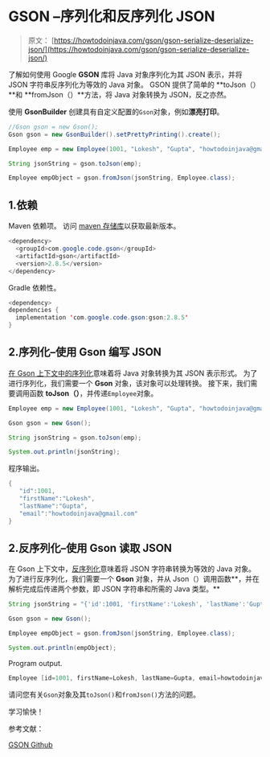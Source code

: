 # GSON –序列化和反序列化 JSON

> 原文： [https://howtodoinjava.com/gson/gson-serialize-deserialize-json/](https://howtodoinjava.com/gson/gson-serialize-deserialize-json/)

了解如何使用 Google **GSON** 库将 Java 对象序列化为其 JSON 表示，并将 JSON 字符串反序列化为等效的 Java 对象。 GSON 提供了简单的 **toJson（）**和 **fromJson（）**方法，将 Java 对象转换为 JSON，反之亦然。

使用 **GsonBuilder** 创建具有自定义配置的`Gson`对象，例如**漂亮打印**。

```java
//Gson gson = new Gson();
Gson gson = new GsonBuilder().setPrettyPrinting().create();

Employee emp = new Employee(1001, "Lokesh", "Gupta", "howtodoinjava@gmail.com");

String jsonString = gson.toJson(emp);

Employee empObject = gson.fromJson(jsonString, Employee.class);

```

## 1.依赖

Maven 依赖项。 访问 [maven 存储库](https://mvnrepository.com/artifact/com.google.code.gson/gson)以获取最新版本。

```java
<dependency>
  <groupId>com.google.code.gson</groupId>
  <artifactId>gson</artifactId>
  <version>2.8.5</version>
</dependency>

```

Gradle 依赖性。

```java
<dependency>
dependencies {
  implementation 'com.google.code.gson:gson:2.8.5'
}

```

## 2.序列化–使用 Gson 编写 JSON

[在 Gson 上下文中的序列化](https://howtodoinjava.com/java/serialization/a-mini-guide-for-implementing-serializable-interface-in-java/)意味着将 Java 对象转换为其 JSON 表示形式。 为了进行序列化，我们需要一个 **Gson** 对象，该对象可以处理转换。 接下来，我们需要调用函数 **toJson（）**，并传递`Employee`对象。

```java
Employee emp = new Employee(1001, "Lokesh", "Gupta", "howtodoinjava@gmail.com");

Gson gson = new Gson();

String jsonString = gson.toJson(emp);

System.out.println(jsonString);

```

程序输出。

```java
{
   "id":1001,
   "firstName":"Lokesh",
   "lastName":"Gupta",
   "email":"howtodoinjava@gmail.com"
}

```

## 2.反序列化–使用 Gson 读取 JSON

在 Gson 上下文中，[反序列化](https://howtodoinjava.com/java/serialization/how-deserialization-process-happen-in-java/)意味着将 JSON 字符串转换为等效的 Java 对象。 为了进行反序列化，我们需要一个 **Gson** 对象，并从 Json（）调用函数**，并在解析完成后传递两个参数，即 JSON 字符串和所需的 Java 类型。**

```java
String jsonString = "{'id':1001, 'firstName':'Lokesh', 'lastName':'Gupta', 'email':'howtodoinjava@gmail.com'}";

Gson gson = new Gson();

Employee empObject = gson.fromJson(jsonString, Employee.class);

System.out.println(empObject);

```

Program output.

```java
Employee [id=1001, firstName=Lokesh, lastName=Gupta, email=howtodoinjava@gmail.com]

```

请问您有关`Gson`对象及其`toJson()`和`fromJson()`方法的问题。

学习愉快！

参考文献：

[GSON Github](https://github.com/google/gson)
